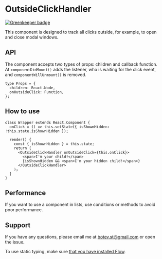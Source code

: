 
# OutsideClickHandler

[![Greenkeeper badge](https://badges.greenkeeper.io/YozhikM/outside-click-handler.svg)](https://greenkeeper.io/)

This component is designed to track all clicks outside, for example, to open and close modal windows.

## API

The component accepts two types of props: children and callback function.
At `componentDidMount()` adds the listener, who is waiting for the click event, and `componentWillUnmount()` is removed.

```
type Props = {
  children: React.Node,
  onOutsideClick: Function,
};
```

## How to use

```
class Wrapper extends React.Component {
  onClick = () => this.setState({ isShownHidden: !this.state.isShownHidden });

  render() {
    const { isShownHidden } = this.state;
    return (
      <OutsideClickHandler onOutsideClick={this.onClick}>
        <span>I'm your child!</span>
        {isShownHidden && <span>I'm your hidden child!</span>}
      </OutsideClickHandler>
    );
  }
}
```

## Performance

If you want to use a component in lists, use conditions or methods to avoid poor performance.

## Support

If you have any questions, please email me at botev.st@gmail.com or open the issue.

To use static typing, make sure [that you have installed Flow](https://flow.org/en/docs/install).
